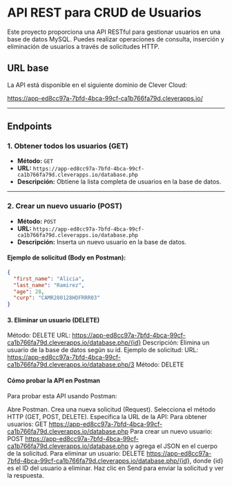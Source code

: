 # API REST para CRUD de Usuarios

Este proyecto proporciona una API RESTful para gestionar usuarios en una base de datos MySQL. Puedes realizar operaciones de consulta, inserción y eliminación de usuarios a través de solicitudes HTTP.

## URL base

La API está disponible en el siguiente dominio de Clever Cloud:

https://app-ed8cc97a-7bfd-4bca-99cf-ca1b766fa79d.cleverapps.io/


---

## Endpoints

### 1. Obtener todos los usuarios (GET)
- **Método:** `GET`
- **URL:** `https://app-ed8cc97a-7bfd-4bca-99cf-ca1b766fa79d.cleverapps.io/database.php`
- **Descripción:** Obtiene la lista completa de usuarios en la base de datos.

---

### 2. Crear un nuevo usuario (POST)
- **Método:** `POST`
- **URL:** `https://app-ed8cc97a-7bfd-4bca-99cf-ca1b766fa79d.cleverapps.io/database.php`
- **Descripción:** Inserta un nuevo usuario en la base de datos.

#### Ejemplo de solicitud (Body en Postman):
```json
{
  "first_name": "Alicia",
  "last_name": "Ramirez",
  "age": 28,
  "curp": "CAMR280128HDFRRR03"
}

```

####  3. Eliminar un usuario (DELETE)
Método: DELETE
URL: https://app-ed8cc97a-7bfd-4bca-99cf-ca1b766fa79d.cleverapps.io/database.php/{id}
Descripción: Elimina un usuario de la base de datos según su id.
Ejemplo de solicitud:
URL: https://app-ed8cc97a-7bfd-4bca-99cf-ca1b766fa79d.cleverapps.io/database.php/3
Método: DELETE


####  Cómo probar la API en Postman
Para probar esta API usando Postman:

Abre Postman.
Crea una nueva solicitud (Request).
Selecciona el método HTTP (GET, POST, DELETE).
Especifica la URL de la API:
Para obtener usuarios: GET https://app-ed8cc97a-7bfd-4bca-99cf-ca1b766fa79d.cleverapps.io/database.php
Para crear un nuevo usuario: POST https://app-ed8cc97a-7bfd-4bca-99cf-ca1b766fa79d.cleverapps.io/database.php y agrega el JSON en el cuerpo de la solicitud.
Para eliminar un usuario: DELETE https://app-ed8cc97a-7bfd-4bca-99cf-ca1b766fa79d.cleverapps.io/database.php/{id}, donde {id} es el ID del usuario a eliminar.
Haz clic en Send para enviar la solicitud y ver la respuesta.